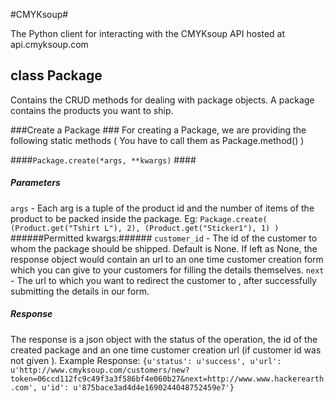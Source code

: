 #CMYKsoup#

The Python client for interacting with the CMYKsoup API hosted at api.cmyksoup.com

## class Package ##
Contains the CRUD methods for dealing with package objects. A package contains the products you want to ship. 

###Create a Package ###
For creating a Package, we are providing the following static methods ( You have to call them as Package.method() )

####`Package.create(*args, **kwargs)` ####

##### Parameters #####

`args` - Each arg is a tuple of the product id and the number of items of the product to be packed inside the package. 
Eg: `Package.create( (Product.get("Tshirt L"), 2), (Product.get("Sticker1"), 1) ) ` 
######Permitted kwargs:######
`customer_id` - The id of the customer to whom the package should be shipped. Default is None. If left as None, the response object would contain an url to an one time customer creation form which you can give to your customers for filling the details themselves.
`next` - The url to which you want to redirect the customer to , after successfully submitting the details in our form.  

##### Response #####
The response is a json object with the status of the operation, the id of the created package and an one time customer creation url (if customer id was not given ). 
Example Response: `{u'status': u'success', u'url': u'http://www.cmyksoup.com/customers/new?token=06ccd112fc9c49f3a3f586bf4e060b27&next=http://www.www.hackerearth.com', u'id': u'875bace3ad4d4e1690244048752459e7'}`




